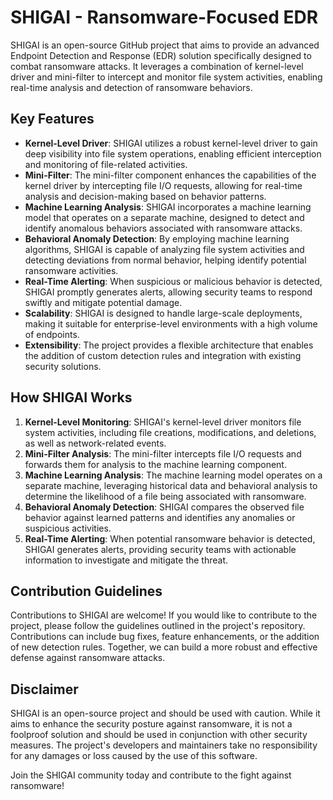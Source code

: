 # SHIGAI - Ransomware-Focused EDR

SHIGAI is an open-source GitHub project that aims to provide an advanced Endpoint Detection and Response (EDR) solution specifically designed to combat ransomware attacks. It leverages a combination of kernel-level driver and mini-filter to intercept and monitor file system activities, enabling real-time analysis and detection of ransomware behaviors.

## Key Features

- **Kernel-Level Driver**: SHIGAI utilizes a robust kernel-level driver to gain deep visibility into file system operations, enabling efficient interception and monitoring of file-related activities.
- **Mini-Filter**: The mini-filter component enhances the capabilities of the kernel driver by intercepting file I/O requests, allowing for real-time analysis and decision-making based on behavior patterns.
- **Machine Learning Analysis**: SHIGAI incorporates a machine learning model that operates on a separate machine, designed to detect and identify anomalous behaviors associated with ransomware attacks.
- **Behavioral Anomaly Detection**: By employing machine learning algorithms, SHIGAI is capable of analyzing file system activities and detecting deviations from normal behavior, helping identify potential ransomware activities.
- **Real-Time Alerting**: When suspicious or malicious behavior is detected, SHIGAI promptly generates alerts, allowing security teams to respond swiftly and mitigate potential damage.
- **Scalability**: SHIGAI is designed to handle large-scale deployments, making it suitable for enterprise-level environments with a high volume of endpoints.
- **Extensibility**: The project provides a flexible architecture that enables the addition of custom detection rules and integration with existing security solutions.

## How SHIGAI Works

1. **Kernel-Level Monitoring**: SHIGAI's kernel-level driver monitors file system activities, including file creations, modifications, and deletions, as well as network-related events.
2. **Mini-Filter Analysis**: The mini-filter intercepts file I/O requests and forwards them for analysis to the machine learning component.
3. **Machine Learning Analysis**: The machine learning model operates on a separate machine, leveraging historical data and behavioral analysis to determine the likelihood of a file being associated with ransomware.
4. **Behavioral Anomaly Detection**: SHIGAI compares the observed file behavior against learned patterns and identifies any anomalies or suspicious activities.
5. **Real-Time Alerting**: When potential ransomware behavior is detected, SHIGAI generates alerts, providing security teams with actionable information to investigate and mitigate the threat.

## Contribution Guidelines

Contributions to SHIGAI are welcome! If you would like to contribute to the project, please follow the guidelines outlined in the project's repository. Contributions can include bug fixes, feature enhancements, or the addition of new detection rules. Together, we can build a more robust and effective defense against ransomware attacks.

## Disclaimer

SHIGAI is an open-source project and should be used with caution. While it aims to enhance the security posture against ransomware, it is not a foolproof solution and should be used in conjunction with other security measures. The project's developers and maintainers take no responsibility for any damages or loss caused by the use of this software.

Join the SHIGAI community today and contribute to the fight against ransomware!
